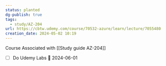 ```yaml
---
status: planted
dg-publish: true
tags:
  - study/AZ-204
url: https://cbtw.udemy.com/course/70532-azure/learn/lecture/7055480
creation_date: 2024-05-02 10:19
---
```

Course Associated with  [[Study guide AZ-204]]
- [ ] Do Udemy Labs 📅 2024-06-01